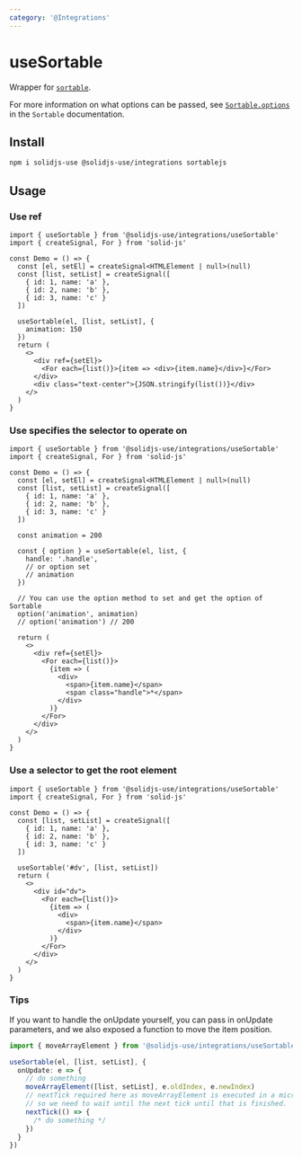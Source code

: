 ```yaml
---
category: '@Integrations'
---
```


# useSortable

Wrapper for [`sortable`](https://github.com/SortableJS/Sortable).

For more information on what options can be passed, see [`Sortable.options`](https://github.com/SortableJS/Sortable#options) in the `Sortable` documentation.

## Install

```bash
npm i solidjs-use @solidjs-use/integrations sortablejs
```

## Usage

### Use ref

```tsx
import { useSortable } from '@solidjs-use/integrations/useSortable'
import { createSignal, For } from 'solid-js'

const Demo = () => {
  const [el, setEl] = createSignal<HTMLElement | null>(null)
  const [list, setList] = createSignal([
    { id: 1, name: 'a' },
    { id: 2, name: 'b' },
    { id: 3, name: 'c' }
  ])

  useSortable(el, [list, setList], {
    animation: 150
  })
  return (
    <>
      <div ref={setEl}>
        <For each={list()}>{item => <div>{item.name}</div>}</For>
      </div>
      <div class="text-center">{JSON.stringify(list())}</div>
    </>
  )
}
```

### Use specifies the selector to operate on

```tsx
import { useSortable } from '@solidjs-use/integrations/useSortable'
import { createSignal, For } from 'solid-js'

const Demo = () => {
  const [el, setEl] = createSignal<HTMLElement | null>(null)
  const [list, setList] = createSignal([
    { id: 1, name: 'a' },
    { id: 2, name: 'b' },
    { id: 3, name: 'c' }
  ])

  const animation = 200

  const { option } = useSortable(el, list, {
    handle: '.handle',
    // or option set
    // animation
  })

  // You can use the option method to set and get the option of Sortable
  option('animation', animation)
  // option('animation') // 200

  return (
    <>
      <div ref={setEl}>
        <For each={list()}>
          {item => (
            <div>
              <span>{item.name}</span>
              <span class="handle">*</span>
            </div>
          )}
        </For>
      </div>
    </>
  )
}
```

### Use a selector to get the root element

```tsx
import { useSortable } from '@solidjs-use/integrations/useSortable'
import { createSignal, For } from 'solid-js'

const Demo = () => {
  const [list, setList] = createSignal([
    { id: 1, name: 'a' },
    { id: 2, name: 'b' },
    { id: 3, name: 'c' }
  ])

  useSortable('#dv', [list, setList])
  return (
    <>
      <div id="dv">
        <For each={list()}>
          {item => (
            <div>
              <span>{item.name}</span>
            </div>
          )}
        </For>
      </div>
    </>
  )
}
```

### Tips

If you want to handle the onUpdate yourself, you can pass in onUpdate parameters, and we also exposed a function to move the item position.

```ts
import { moveArrayElement } from '@solidjs-use/integrations/useSortable'

useSortable(el, [list, setList], {
  onUpdate: e => {
    // do something
    moveArrayElement([list, setList], e.oldIndex, e.newIndex)
    // nextTick required here as moveArrayElement is executed in a microtask
    // so we need to wait until the next tick until that is finished.
    nextTick(() => {
      /* do something */
    })
  }
})
```
